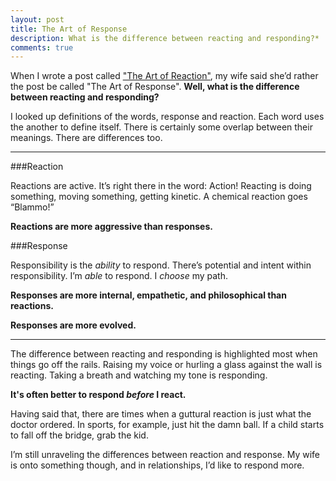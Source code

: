 ```yaml
---
layout: post
title: The Art of Response
description: What is the difference between reacting and responding?*
comments: true
---
```

When I wrote a post called ["The Art of Reaction"](/the-art-of-reaction), my wife said she’d rather the post be called "The Art of Response".  **Well, what is the difference between reacting and responding?**

I looked up definitions of the words, response and reaction.  Each word uses the another to define itself. There is certainly some overlap between their meanings. There are differences too.

-------

###Reaction

Reactions are active.  It’s right there in the word: Action!  Reacting is doing something, moving something, getting kinetic.  A chemical reaction goes “Blammo!”

**Reactions are more aggressive than responses.**

###Response

Responsibility is the *ability* to respond.  There’s potential and intent within responsibility.  I’m *able* to respond.  I *choose* my path.

**Responses are more internal, empathetic, and philosophical than reactions.**

**Responses are more evolved.**

------

The difference between reacting and responding is highlighted most when things go off the rails.  Raising my voice or hurling a glass against the wall is reacting.  Taking a breath and watching my tone is responding.

**It's often better to respond *before* I react.**

Having said that, there are times when a guttural reaction is just what the doctor ordered. In sports, for example, just hit the damn ball.  If a child starts to fall off the bridge, grab the kid.

I’m still unraveling the differences between reaction and response.  My wife is onto something though, and in relationships, I’d like to respond more.
